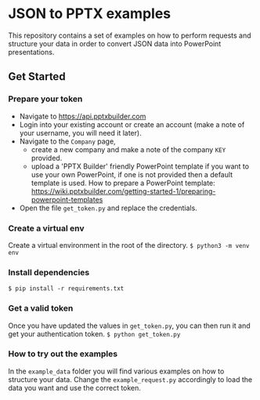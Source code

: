 # JSON to PPTX examples
This repository contains a set of examples on how to perform requests and structure your data in order to convert JSON data into PowerPoint presentations.

## Get Started

### Prepare your token
- Navigate to https://api.pptxbuilder.com 
- Login into your existing account or create an account (make a note of your username, you will need it later).
- Navigate to the `Company` page, 
     - create a new company and make a note of the company `KEY` provided.
     - upload a 'PPTX Builder' friendly PowerPoint template if you want to use your own PowerPoint, if one is not provided then a default template is used. How to prepare a PowerPoint template: https://wiki.pptxbuilder.com/getting-started-1/preparing-powerpoint-templates
- Open the file `get_token.py` and replace the credentials.

### Create a virtual env
Create a virtual environment in the root of the directory.
``` $ python3 -m venv env ```

### Install dependencies
``` $ pip install -r requirements.txt ```

### Get a valid token
Once you have updated the values in `get_token.py`, you can then run it and get your authentication token.
``` $ python get_token.py ```

### How to try out the examples
In the `example_data` folder you will find various examples on how to structure your data. Change the `example_request.py` accordingly to load the data you want and use the correct token.



